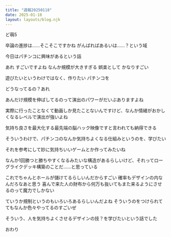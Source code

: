 ```yaml
---
title: "週報20250118"
date: 2025-01-18
layout: layouts/blog.njk
---
```

<p>ど萌5</p>

<p>卒論の進捗は……そこそこですかね がんばればあるいは……？という域</p>

<p>今日はパチンコに興味があるという話</p>

<p>あれ すごいですよね なんか規模が大きすぎる 娯楽として かなりすごい</p>

<p>遊びたいというわけではなく、作りたい パチンコを</p>

<p>どうなってるの？あれ</p>

<p>あんだけ規模を伸ばしてるのって演出のパワーがだいぶありますよね</p>

<p>実際に行ったことなくて動画しか見たことないんですけど、なんか情緒がおかしくなるレベルで演出が強いよね</p>

<p>気持ち良さを最大化する最先端の脳ハック映像ですと言われても納得できる</p>

<p>そういうわけで、パチンコのなんか気持ちよくなる仕組みというのを、学びたい</p>

<p>それを参考にして妙に気持ちいいゲームとか作ってみたいね</p>

<p>なんか1回勝つと勝ちやすくなるみたいな構造があるらしいけど、それってローグライクデッキ構築のことだ……と思っている</p>

<p>これでちゃんとホールが儲けてるらしいんだからすごい 確率もデザインの内なんだろなあと思う 喜んで来た人の財布から何万も抜いてもまた来るようにさせるのって魔力でしかない</p>

<p>ていうか規制というのもいろいろあるらしいんだよね そういうのをつけられててもなんか色々やってるのすごいぜ</p>

<p>そういう、人を気持ちよくさせるデザインの技？を学びたいという話でした</p>

<p>おわり</p>